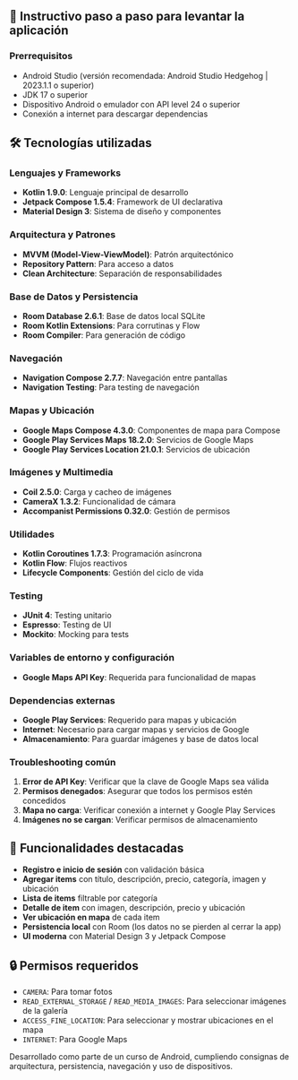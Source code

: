 
## 🚀 Instructivo paso a paso para levantar la aplicación

### Prerrequisitos
- Android Studio (versión recomendada: Android Studio Hedgehog | 2023.1.1 o superior)
- JDK 17 o superior
- Dispositivo Android o emulador con API level 24 o superior
- Conexión a internet para descargar dependencias

## 🛠️ Tecnologías utilizadas

### Lenguajes y Frameworks
- **Kotlin 1.9.0**: Lenguaje principal de desarrollo
- **Jetpack Compose 1.5.4**: Framework de UI declarativa
- **Material Design 3**: Sistema de diseño y componentes

### Arquitectura y Patrones
- **MVVM (Model-View-ViewModel)**: Patrón arquitectónico
- **Repository Pattern**: Para acceso a datos
- **Clean Architecture**: Separación de responsabilidades

### Base de Datos y Persistencia
- **Room Database 2.6.1**: Base de datos local SQLite
- **Room Kotlin Extensions**: Para corrutinas y Flow
- **Room Compiler**: Para generación de código

### Navegación
- **Navigation Compose 2.7.7**: Navegación entre pantallas
- **Navigation Testing**: Para testing de navegación

### Mapas y Ubicación
- **Google Maps Compose 4.3.0**: Componentes de mapa para Compose
- **Google Play Services Maps 18.2.0**: Servicios de Google Maps
- **Google Play Services Location 21.0.1**: Servicios de ubicación

### Imágenes y Multimedia
- **Coil 2.5.0**: Carga y cacheo de imágenes
- **CameraX 1.3.2**: Funcionalidad de cámara
- **Accompanist Permissions 0.32.0**: Gestión de permisos

### Utilidades
- **Kotlin Coroutines 1.7.3**: Programación asíncrona
- **Kotlin Flow**: Flujos reactivos
- **Lifecycle Components**: Gestión del ciclo de vida

### Testing
- **JUnit 4**: Testing unitario
- **Espresso**: Testing de UI
- **Mockito**: Mocking para tests

### Variables de entorno y configuración
- **Google Maps API Key**: Requerida para funcionalidad de mapas

### Dependencias externas
- **Google Play Services**: Requerido para mapas y ubicación
- **Internet**: Necesario para cargar mapas y servicios de Google
- **Almacenamiento**: Para guardar imágenes y base de datos local

### Troubleshooting común
1. **Error de API Key**: Verificar que la clave de Google Maps sea válida
2. **Permisos denegados**: Asegurar que todos los permisos estén concedidos
3. **Mapa no carga**: Verificar conexión a internet y Google Play Services
4. **Imágenes no se cargan**: Verificar permisos de almacenamiento

## 📱 Funcionalidades destacadas

- **Registro e inicio de sesión** con validación básica
- **Agregar items** con título, descripción, precio, categoría, imagen y ubicación
- **Lista de items** filtrable por categoría
- **Detalle de item** con imagen, descripción, precio y ubicación
- **Ver ubicación en mapa** de cada item
- **Persistencia local** con Room (los datos no se pierden al cerrar la app)
- **UI moderna** con Material Design 3 y Jetpack Compose

## 🔒 Permisos requeridos

- `CAMERA`: Para tomar fotos
- `READ_EXTERNAL_STORAGE` / `READ_MEDIA_IMAGES`: Para seleccionar imágenes de la galería
- `ACCESS_FINE_LOCATION`: Para seleccionar y mostrar ubicaciones en el mapa
- `INTERNET`: Para Google Maps

Desarrollado como parte de un curso de Android, cumpliendo consignas de arquitectura, persistencia, navegación y uso de dispositivos.

